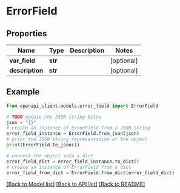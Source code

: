 # ErrorField


## Properties

Name | Type | Description | Notes
------------ | ------------- | ------------- | -------------
**var_field** | **str** |  | [optional] 
**description** | **str** |  | [optional] 

## Example

```python
from openapi_client.models.error_field import ErrorField

# TODO update the JSON string below
json = "{}"
# create an instance of ErrorField from a JSON string
error_field_instance = ErrorField.from_json(json)
# print the JSON string representation of the object
print(ErrorField.to_json())

# convert the object into a dict
error_field_dict = error_field_instance.to_dict()
# create an instance of ErrorField from a dict
error_field_from_dict = ErrorField.from_dict(error_field_dict)
```
[[Back to Model list]](../README.md#documentation-for-models) [[Back to API list]](../README.md#documentation-for-api-endpoints) [[Back to README]](../README.md)


